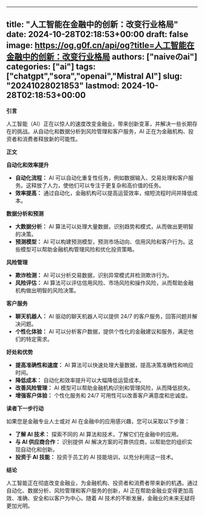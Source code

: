 
---
title: "人工智能在金融中的创新：改变行业格局"
date: 2024-10-28T02:18:53+00:00
draft: false
image: https://og.g0f.cn/api/og?title=人工智能在金融中的创新：改变行业格局
authors: ["naiveのai"]
categories: ["ai"]
tags: ["chatgpt","sora","openai","Mistral AI"]
slug: "20241028021853"
lastmod: 2024-10-28T02:18:53+00:00
---
**引言**

人工智能（AI）正在以惊人的速度改变金融业，带来创新变革，并解决一些长期存在的挑战。从自动化和数据分析到风险管理和客户服务，AI 正在为金融机构、投资者和消费者释放新的可能性。

**正文**

**自动化和效率提升**

* **自动化流程：** AI 可以自动化重复性任务，例如数据输入、交易处理和客户服务。这释放了人力，使他们可以专注于更复杂和高价值的任务。
* **效率提高：** 通过自动化，金融机构可以提高运营效率，缩短流程时间并降低成本。

**数据分析和预测**

* **大数据分析：** AI 算法可以处理大量数据，识别趋势和模式，从而做出更明智的决策。
* **预测模型：** AI 可以构建预测模型，预测市场动向、信用风险和客户行为。这些模型可以帮助金融机构管理风险和优化投资策略。

**风险管理**

* **欺诈检测：** AI 可以分析交易数据，识别异常模式并检测欺诈行为。
* **风险评估：** AI 算法可以评估信用风险、市场风险和操作风险，从而帮助金融机构做出明智的风险决策。

**客户服务**

* **聊天机器人：** AI 驱动的聊天机器人可以提供 24/7 的客户服务，回答问题并解决问题。
* **个性化体验：** AI 可以分析客户数据，提供个性化的金融建议和服务，满足他们的特定需求。

**好处和优势**

* **提高准确性和速度：** AI 算法可以快速处理大量数据，提高决策准确性和响应时间。
* **降低成本：** 自动化和效率提升可以大幅降低运营成本。
* **改善风险管理：** AI 模型可以帮助金融机构识别和管理风险，从而降低损失。
* **增强客户体验：** 个性化服务和 24/7 可用性可以改善客户满意度和忠诚度。

**读者下一步行动**

如果您是金融专业人士或对 AI 在金融中的应用感兴趣，您可以采取以下步骤：

* **了解 AI 技术：** 探索不同的 AI 算法和技术，了解它们在金融中的应用。
* **与 AI 供应商合作：** 识别提供 AI 解决方案的可靠供应商，以帮助您的组织实现自动化和创新。
* **投资于 AI 技能：** 投资于员工的 AI 技能培训，以充分利用这一技术。

**结论**

人工智能正在彻底改变金融业，为金融机构、投资者和消费者带来新的机遇。通过自动化、数据分析、风险管理和客户服务的创新，AI 正在帮助金融业变得更加高效、准确、安全和以客户为中心。随着 AI 技术的不断发展，金融业的未来无疑将更加光明。